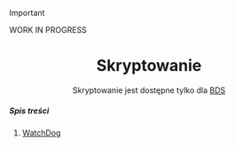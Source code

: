 > [!IMPORTANT]
> WORK IN PROGRESS

<div align="center">

# Skryptowanie

Skryptowanie jest dostępne tylko dla [BDS](..%2F..%2Fserver%2Fsoftwares%2Fvanilla%2FBDS.MD)
</div>


##### Spis treści
1. [WatchDog](watchdog%2FREADME.MD)
